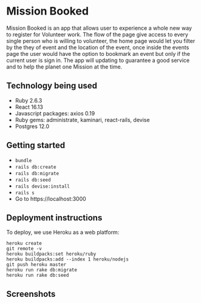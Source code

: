 # Mission Booked

Mission Booked is an app that allows user to experience a whole new way to register for Volunteer work. The flow of the page give access to every single person who is willing to volunteer, the home page would let you filter by the they of event and the location of the event, once inside the events page the user would have the option to bookmark an event but only if the current user is sign in. The app will updating to guarantee a good service and to help the planet one Mission at the time.

## Technology being used

- Ruby 2.6.3
- React 16.13
- Javascript packages: axios 0.19
- Ruby gems: administrate, kaminari, react-rails, devise
- Postgres 12.0

## Getting started

- `bundle`
- `rails db:create`
- `rails db:migrate`
- `rails db:seed`
- `rails devise:install`
- `rails s`
- Go to https://localhost:3000

## Deployment instructions

To deploy, we use Heroku as a web platform:

```
heroku create
git remote -v
heroku buildpacks:set heroku/ruby
heroku buildpacks:add --index 1 heroku/nodejs
git push heroku master
heroku run rake db:migrate
heroku run rake db:seed
```

## Screenshots
